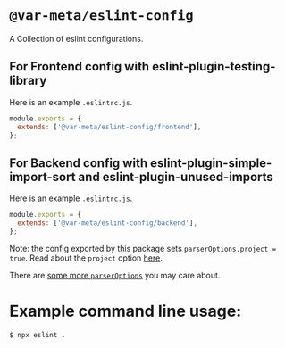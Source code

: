# `@var-meta/eslint-config`

A Collection of eslint configurations.

## For Frontend config with eslint-plugin-testing-library

Here is an example `.eslintrc.js`.

```js
module.exports = {
  extends: ['@var-meta/eslint-config/frontend'],
};
```

## For Backend config with eslint-plugin-simple-import-sort and eslint-plugin-unused-imports

Here is an example `.eslintrc.js`.

```js
module.exports = {
  extends: ['@var-meta/eslint-config/backend'],
};
```

Note: the config exported by this package sets `parserOptions.project = true`.
Read about the `project` option [here](https://github.com/typescript-eslint/typescript-eslint/blob/master/packages/parser/README.md#configuration).

There are [some more `parserOptions`](https://github.com/typescript-eslint/typescript-eslint/blob/master/packages/parser/README.md#configuration) you may care about.

# Example command line usage:

```
$ npx eslint .
```
